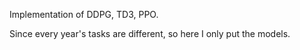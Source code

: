 Implementation of DDPG, TD3, PPO.

Since every year's tasks are different, so here I only put the models.
